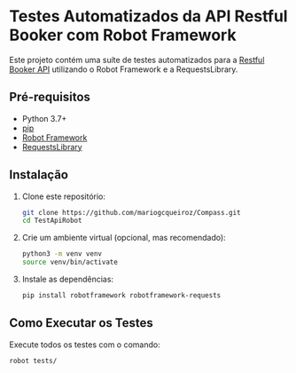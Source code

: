 # Testes Automatizados da API Restful Booker com Robot Framework

Este projeto contém uma suíte de testes automatizados para a [Restful Booker API](https://restful-booker.herokuapp.com/apidoc/index.html) utilizando o Robot Framework e a RequestsLibrary.


## Pré-requisitos

- Python 3.7+
- [pip](https://pip.pypa.io/en/stable/)
- [Robot Framework](https://robotframework.org/)
- [RequestsLibrary](https://github.com/MarketSquare/robotframework-requests)

## Instalação

1. Clone este repositório:
    ```sh
    git clone https://github.com/mariogcqueiroz/Compass.git
    cd TestApiRobot
    ```

2. Crie um ambiente virtual (opcional, mas recomendado):
    ```sh
    python3 -m venv venv
    source venv/bin/activate
    ```

3. Instale as dependências:
    ```sh
    pip install robotframework robotframework-requests
    ```

## Como Executar os Testes

Execute todos os testes com o comando:

```sh
robot tests/
